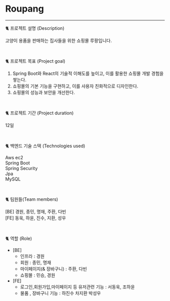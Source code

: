 # Roupang 

-------


🐈 프로젝트 설명 (Description)

고양이 용품을 판매하는 집사들을 위한 쇼핑몰 루팡입니다.

<br>

🐈 프로젝트 목표 (Project goal)

1.	Spring Boot와 React의 기술적 이해도를 높이고, 이를 활용한 쇼핑몰 개발 경험을 쌓는다.
2.	쇼핑몰의 기본 기능을 구현하고, 이를 사용자 친화적으로 디자인한다.
3.	쇼핑몰의 성능과 보안을 개선한다.

<br>

🐈 프로젝트 기간 (Project duration)

12일

<br>

🐈 백엔드 기술 스택 (Technologies used)

Aws ec2<br>
Spring Boot<br>
Spring Security<br>
Jpa<br>
MySQL<br>

<br>

🐈 팀원들(Team members)

[BE] 경원, 종민, 명재, 주환, 다빈<br>
[FE] 동욱, 하윤, 진수, 지환, 성우

<br>

🐈 역할 (Role)

- [BE]
    - 인프라 : 경원
    - 회원 : 종민, 명재
    - 마이페이지(& 장바구니) : 주환, 다빈
    - 쇼핑몰 : 민승, 경원
- [FE]
    - 로그인,회원가입,마이페이지 등 유저관련 기능 :  서동욱, 조하윤
    - 물품 , 장바구니 기능 : 하진수 차지환 박성우

<br>
<br>
<br>








